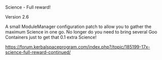 Science - Full reward!

Version 2.6

A small ModuleManager configuration patch to allow you to gather the maximum Science in one go. No longer do you need to bring several Goo Containers just to get that 0.1 extra Science!

https://forum.kerbalspaceprogram.com/index.php?/topic/185199-17x-science-full-reward-continued/
